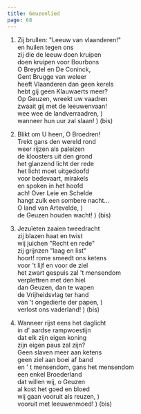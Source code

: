 ```yaml
---
title: Geuzenlied
page: 68
---  
```


1. Zij brullen: "Leeuw van vlaanderen!"  
en huilen tegen ons  
zij die de leeuw doen kruipen  
doen kruipen voor Bourbons  
O Breydel en De Coninck,  
Gent Brugge van weleer  
heeft Vlaanderen dan geen kerels  
hebt gij geen Klauwaerts meer?  
Op Geuzen, wreekt uw vaadren  
zwaait gij met de leeuwenvaan!  
wee wee de landverraadren, )  
wanneer hun uur zal slaan! ) (bis)  


2. Blikt om U heen, O Broedren!  
Trekt gans den wereld rond  
weer rijzen als paleizen  
de kloosters uit den grond  
het glanzend licht der rede  
het licht moet uitgedoofd  
voor bedevaart, mirakels  
en spoken in het hoofd  
ach! Over Leie en Schelde  
hangt zulk een sombere nacht...  
O land van Artevelde,     )  
de Geuzen houden wacht!   ) (bis)  


3. Jezuïeten zaaien tweedracht  
zij blazen haat en twist  
wij juichen "Recht en rede"  
zij grijnzen "laag en list"  
hoort! rome smeedt ons ketens  
voor 't lijf en voor de ziel  
het zwart gespuis zal 't mensendom  
verplettren met den hiel  
dan Geuzen, dan te wapen  
de Vrijheidsvlag ter hand  
van 't ongedierte der papen,  )  
verlost ons vaderland!        ) (bis)  


4. Wanneer rijst eens het daglicht  
in d' aardse rampwoestijn  
dat elk zijn eigen koning  
zijn eigen paus zal zijn?  
Geen slaven meer aan ketens  
geen ziel aan boei af band  
en ' t mensendom, gans het mensendom  
een enkel Broederland  
dat willen wij, o Geuzen  
al kost het goed en bloed  
wij gaan vooruit als reuzen,   )  
vooruit met leeuwenmoed!       ) (bis)  
